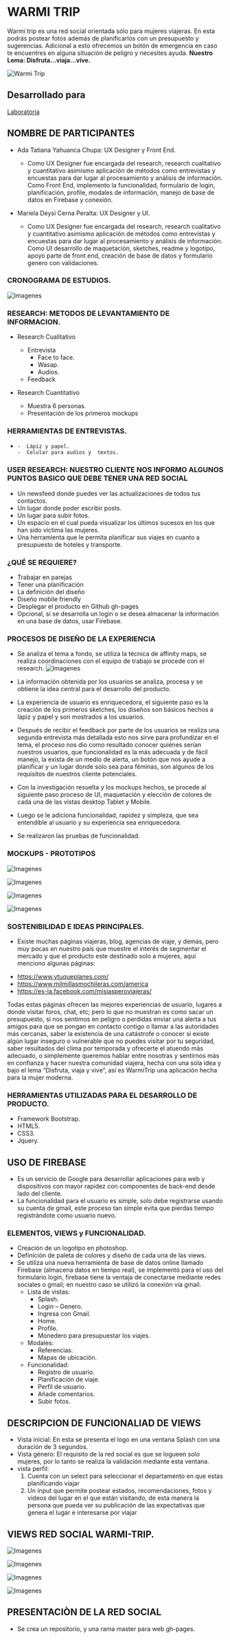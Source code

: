 # WARMI TRIP

Warmi trip es una red social orientada sólo para mujeres viajeras. En esta podrás postear fotos además de planificarlos con un presupuesto y sugerencias. Adicional a esto ofrecemos un botón de emergencia en caso te encuentres en alguna situación de peligro y necesites ayuda. 
**Nuestro Lema: Disfruta…viaja…vive.**

![Warmi Trip](https://user-images.githubusercontent.com/32305619/36449186-089896b6-1658-11e8-99b8-66d325bc7a91.png)

## Desarrollado para 
[Laboratoria](http://laboratoria.la)

## NOMBRE DE PARTICIPANTES

*   Ada Tatiana Yahuanca Chupa: UX Designer y Front End.
    -   Como UX Designer fue encargada del research, research cualitativo y cuantitativo asimismo aplicación de métodos como entrevistas y encuestas para dar lugar al procesamiento y análisis de información. Como Front End, implemento la funcionalidad, formulario de login, planificación, profile, modales de información, manejo de base de datos en Firebase y conexión.


*   Mariela Deysi Cerna Peralta: UX Designer y UI.
    -   Como UX Designer fue encargada del research, research cualitativo y cuantitativo asimismo aplicación de métodos como entrevistas y encuestas para dar lugar al procesamiento y análisis de información. Como UI desarrollo de maquetación, sketches, readme y logotipo, apoyo parte de front end, creación de base de datos y formulario genero con validaciones.

### CRONOGRAMA DE ESTUDIOS.
![Imagenes](assets/img/cronograma.png) 

    
### RESEARCH: METODOS DE LEVANTAMIENTO DE INFORMACION.
*   Research Cualitativo
      -  Entrevista
         -   Face to face.
         -   Wasap.
         -   Audios.
      -  Feedback

*   Research Cuantitativo
      - Muestra 6 personas.
      -  Presentación de los primeros mockups

### HERRAMIENTAS DE ENTREVISTAS.
*     -  Lápiz y papel.
      -  Celular para audios y  textos.      
    
### USER RESEARCH: NUESTRO CLIENTE NOS INFORMO ALGUNOS PUNTOS BASICO QUE DEBE TENER UNA RED SOCIAL

*   Un newsfeed donde puedes ver las actualizaciones de todos tus contactos.
*   Un lugar donde poder escribir posts.
*   Un lugar para subir fotos.
*   Un espacio en el cual pueda visualizar los últimos sucesos en los que han sido victima las mujeres.
*   Una herramienta que le permita planificar sus viajes en cuanto a presupuesto de hoteles y transporte.

### ¿QUÉ SE REQUIERE?
*   Trabajar en parejas
*   Tener una planificación
*   La definición del diseño
*   Diseño mobile friendly
*   Desplegar el producto en Github gh-pages
*   Opcional, si se desarrolla un login o se desea almacenar la información en una base de datos, usar Firebase.

### PROCESOS DE DISEÑO DE LA EXPERIENCIA

-   Se analiza el tema a fondo, se utiliza la técnica de affinity maps, se realiza coordinaciones con el equipo de trabajo se procede con el research.
![Imagenes](assets/img/affinity-maps.png) 

-   La información obtenida por los usuarios se analiza, procesa y se obtiene la idea central para el desarrollo del producto.
-   La experiencia de usuario es enriquecedora, el siguiente paso es la creación de los primeros sketches, los diseños son básicos hechos a lápiz y papel y son mostrados a los usuarios.
-   Después de recibir el feedback por parte de los usuarios se realiza una segunda entrevista más detallada esto nos sirve para profundizar en el tema, el proceso nos dio como resultado conocer quiénes serían nuestros usuarios, que funcionalidad es la más adecuada y de fácil manejo, la exista  de un medio de alerta, un botón que nos ayude a planificar y un lugar donde solo sea para féminas, son algunos de los requisitos de nuestros cliente potenciales.
-   Con la investigación resuelta y los mockups hechos, se procede al siguiente paso proceso de UI, maquetación y elección de colores de cada una de las vistas desktop Tablet y Mobile.
-   Luego se le adiciona funcionalidad, rapidez y simpleza, que sea entendible al usuario y su experiencia sea enriquecedora.
-   Se realizaron las pruebas de funcionalidad.

### MOCKUPS - PROTOTIPOS

![Imagenes](assets/img/view-splash-genero.png) 

![Imagenes](assets/img/view-home.png) 

![Imagenes](assets/img/view-profile.png) 

![Imagenes](assets/img/view-planning.png) 

### SOSTENIBILIDAD E IDEAS PRINCIPALES.
*   Existe muchas páginas viajeras, blog, agencias de viaje, y demás, pero muy pocas en nuestro país que muestre el interés de segmentar el mercado y que el producto este destinado solo a mujeres, aquí menciono algunas páginas:
-   https://www.ytuqueplanes.com/
-   https://www.milmillasmochileras.com/america
-   https://es-la.facebook.com/misiasperoviajeras/

Todas estas páginas ofrecen las mejores experiencias de usuario, lugares a donde visitar foros, chat, etc; pero lo que no muestran es como sacar un presupuesto, si nos sentimos en peligro o perdidas enviar una alerta a tus amigos para que se pongan en contacto contigo o llamar a las autoridades más cercanas, saber la existencia de una catástrofe o conocer si existe algún lugar inseguro o vulnerable que no puedes visitar por tu seguridad, saber resultados del clima por temporada y ofrecerte el atuendo más adecuado, o simplemente queremos hablar entre nosotras y sentirnos más en confianza y hacer nuestra comunidad viajera, hecha con una sola idea y bajo el lema “Disfruta, viaja y vive”, así es WarmiTrip una aplicación hecha para la mujer moderna.

### HERRAMIENTAS UTILIZADAS PARA EL DESARROLLO DE PRODUCTO.
*   Framework Bootstrap.
*   HTML5.
*   CSS3.
*   Jquery.

## USO DE FIREBASE

*   Es un servicio de Google para desarrollar aplicaciones para web y dispositivos con mayor rapidez con componentes de back-end desde lado del cliente.
*   La funcionalidad para el usuario es simple, solo debe registrarse usando su cuenta de gmail, este proceso tan simple evita que pierdas tiempo registrándote como usuario nuevo. 

### ELEMENTOS, VIEWS y FUNCIONALIDAD.
*   Creación de un logotipo en photoshop.
*   Definición de paleta de colores y diseño de cada una de las views.
*   Se utiliza una nueva herramienta de base de datos online llamado  Firebase (almacena datos en tiempo real), se implementó para el uso del formulario login, firebase tiene la ventaja de conectarse mediante redes sociales o gmail; en nuestro caso se utilizó la conexión vía gmail.
    -   Lista de vistas:
        -   Splash.
        -   Login – Genero.
        -   Ingresa con Gmail. 
        -   Home.
        -   Profile.
        -   Monedero para presupuestar los viajes.
    -   Modales:
        -   Referencias.
        -   Mapas de ubicación.
    -   Funcionalidad:
        -   Registro de usuario.
        -   Planificación de viaje.
        -   Perfil de usuario.
        -   Añade comentarios.
        -   Subir fotos.

## DESCRIPCION DE FUNCIONALIAD DE VIEWS

-   Vista inicial: En esta se presenta el logo en una ventana Splash con una duración de 3 segundos.
-   Vista género: El requisito de la red social es que se logueen solo mujeres, por lo tanto se realiza la validación mediante esta ventana.
-   vista perfil:  
    1. Cuenta con un select para seleccionar el departamento en que estas planificando viajar
    2. Un input  que permite  postear estados, recomendaciones, fotos y videos del lugar en el que están visitando, de esta manera la persona  que pueda ver su publicación de las expectativas que genera el lugar e interesarse por viajar

## VIEWS RED SOCIAL WARMI-TRIP.
![Imagenes](assets/img/pg-splasg-genero-gogle.png) 

![Imagenes](assets/img/pg-hom.png) 

![Imagenes](assets/img/pg-prof.png) 

![Imagenes](assets/img/pg-plan.png) 

## PRESENTACIÒN DE LA RED SOCIAL
- Se crea un repositorio, y una rama master para web gh-pages.



